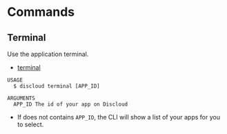 # Commands

## Terminal

Use the application terminal.

- [terminal](#terminal)

```sh-session
USAGE
  $ discloud terminal [APP_ID]

ARGUMENTS
  APP_ID The id of your app on Discloud
```

- If does not contains `APP_ID`, the CLI will show a list of your apps for you to select.
